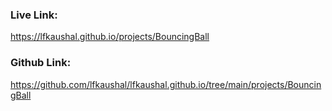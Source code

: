 ### Live Link:

https://lfkaushal.github.io/projects/BouncingBall

### Github Link:

https://github.com/lfkaushal/lfkaushal.github.io/tree/main/projects/BouncingBall
